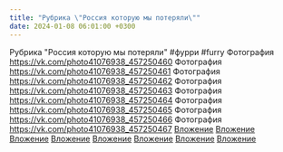 ```yaml
---
title: "Рубрика \"Россия которую мы потеряли\""
date: 2024-01-08 06:01:00 +0300
---
```


Рубрика "Россия которую мы потеряли"
#фурри #furry
Фотография
<a class="vk-attach" href="https://vk.com/photo41076938_457250460">https://vk.com/photo41076938_457250460</a>
Фотография
<a class="vk-attach" href="https://vk.com/photo41076938_457250461">https://vk.com/photo41076938_457250461</a>
Фотография
<a class="vk-attach" href="https://vk.com/photo41076938_457250462">https://vk.com/photo41076938_457250462</a>
Фотография
<a class="vk-attach" href="https://vk.com/photo41076938_457250463">https://vk.com/photo41076938_457250463</a>
Фотография
<a class="vk-attach" href="https://vk.com/photo41076938_457250464">https://vk.com/photo41076938_457250464</a>
Фотография
<a class="vk-attach" href="https://vk.com/photo41076938_457250465">https://vk.com/photo41076938_457250465</a>
Фотография
<a class="vk-attach" href="https://vk.com/photo41076938_457250466">https://vk.com/photo41076938_457250466</a>
Фотография
<a class="vk-attach" href="https://vk.com/photo41076938_457250467">https://vk.com/photo41076938_457250467</a>
<a class="vk-attach" href="https://vk.com/photo41076938_457250460">Вложение</a>
<a class="vk-attach" href="https://vk.com/photo41076938_457250461">Вложение</a>
<a class="vk-attach" href="https://vk.com/photo41076938_457250462">Вложение</a>
<a class="vk-attach" href="https://vk.com/photo41076938_457250463">Вложение</a>
<a class="vk-attach" href="https://vk.com/photo41076938_457250464">Вложение</a>
<a class="vk-attach" href="https://vk.com/photo41076938_457250465">Вложение</a>
<a class="vk-attach" href="https://vk.com/photo41076938_457250466">Вложение</a>
<a class="vk-attach" href="https://vk.com/photo41076938_457250467">Вложение</a>
